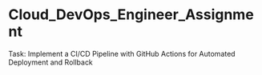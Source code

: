 # Cloud_DevOps_Engineer_Assignment
Task: Implement a CI/CD Pipeline with GitHub Actions for Automated Deployment and Rollback
